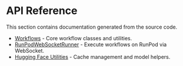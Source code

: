 # API Reference

This section contains documentation generated from the source code.

- [Workflows](workflows.md) - Core workflow classes and utilities.
- [RunPodWebSocketRunner](runpod-websocket-runner.md) - Execute workflows on RunPod via WebSocket.
- [Hugging Face Utilities](huggingface.md) - Cache management and model helpers.

